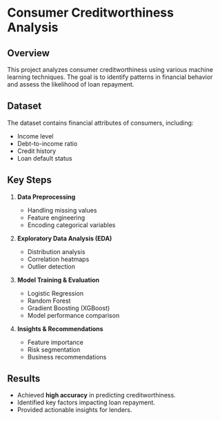 # Consumer Creditworthiness Analysis

## Overview
This project analyzes consumer creditworthiness using various machine learning techniques. The goal is to identify patterns in financial behavior and assess the likelihood of loan repayment.

## Dataset
The dataset contains financial attributes of consumers, including:
- Income level
- Debt-to-income ratio
- Credit history
- Loan default status

## Key Steps
1. **Data Preprocessing**  
   - Handling missing values  
   - Feature engineering  
   - Encoding categorical variables  

2. **Exploratory Data Analysis (EDA)**  
   - Distribution analysis  
   - Correlation heatmaps  
   - Outlier detection  

3. **Model Training & Evaluation**  
   - Logistic Regression  
   - Random Forest  
   - Gradient Boosting (XGBoost)  
   - Model performance comparison  

4. **Insights & Recommendations**  
   - Feature importance  
   - Risk segmentation  
   - Business recommendations  

## Results
- Achieved **high accuracy** in predicting creditworthiness.  
- Identified key factors impacting loan repayment.  
- Provided actionable insights for lenders.  

